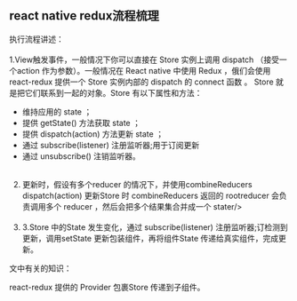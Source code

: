 react native redux流程梳理
---
执行流程讲述：<br/><br/>
1.View触发事件，一般情况下你可以直接在 Store 实例上调用 dispatch （接受一个action 作为参数）。一般情况在 React native 中使用 Redux ，俄们会使用 react-redux 提供一个 Store 实例内部的 dispatch 的 connect 函数 。 Store 就是把它们联系到一起的对象。Store 有以下属性和方法：  <br/>
* 维持应用的 state ；
* 提供 getState() 方法获取 state ；
* 提供 dispatch(action) 方法更新 state ；
* 通过 subscribe(listener) 注册监听器;用于订阅更新
* 通过 unsubscribe() 注销监听器。<br/><br/>
2. 更新时，假设有多个reducer 的情况下，并使用combineReducers dispatch(action) 更新Store 时 combineReducers 返回的 rootreducer 会负责调用多个 reducer ，然后会把多个结果集合并成一个 stater/>  <br/><br/>
3. 3.Store 中的State 发生变化，通过 subscribe(listener) 注册监听器;订检测到更新，调用setState 更新包装组件，再将组件State 传递给真实组件，完成更新。

文中有关的知识：

react-redux 提供的 Provider 包裹Store 传递到子组件。


